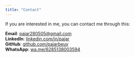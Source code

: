 ```yaml
---
title: "Contact"
---
```


If you are interested in me, you can contact me through this:

**Email**: pajar280505@gmail.com  
**LinkedIn**: [linkedin.com/in/pajar](https://www.linkedin.com/in/pajar-37421b296/)  
**GitHub**: [github.com/pajarbeuy](https://github.com/pajarbeuy)  
**WhatsApp**: [wa.me/6285138003594](https://wa.me/6285138003594)
